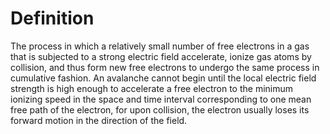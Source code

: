 # Definition

The process in which a relatively small number of free electrons in a
gas that is subjected to a strong electric field accelerate, ionize gas
atoms by collision, and thus form new free electrons to undergo the same
process in cumulative fashion. An avalanche cannot begin until the local
electric field strength is high enough to accelerate a free electron to
the minimum ionizing speed in the space and time interval corresponding
to one mean free path of the electron, for upon collision, the electron
usually loses its forward motion in the direction of the field.
